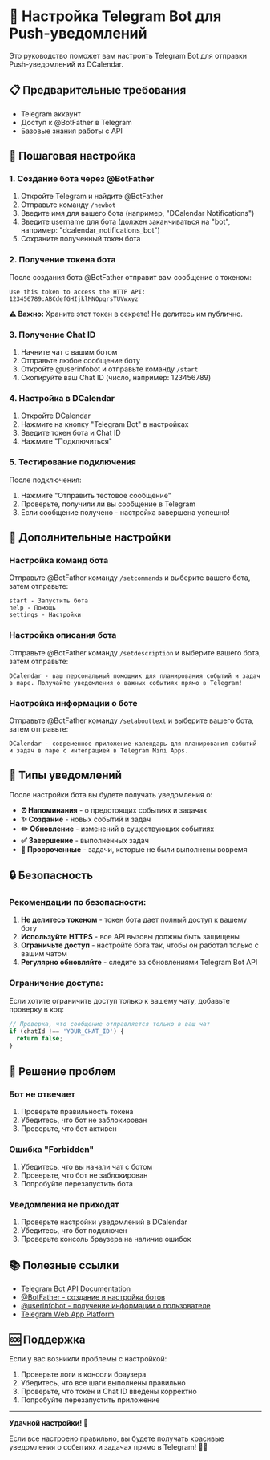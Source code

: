 # 🤖 Настройка Telegram Bot для Push-уведомлений

Это руководство поможет вам настроить Telegram Bot для отправки Push-уведомлений из DCalendar.

## 📋 Предварительные требования

- Telegram аккаунт
- Доступ к @BotFather в Telegram
- Базовые знания работы с API

## 🚀 Пошаговая настройка

### 1. Создание бота через @BotFather

1. Откройте Telegram и найдите @BotFather
2. Отправьте команду `/newbot`
3. Введите имя для вашего бота (например, "DCalendar Notifications")
4. Введите username для бота (должен заканчиваться на "bot", например: "dcalendar_notifications_bot")
5. Сохраните полученный токен бота

### 2. Получение токена бота

После создания бота @BotFather отправит вам сообщение с токеном:

```
Use this token to access the HTTP API:
123456789:ABCdefGHIjklMNOpqrsTUVwxyz
```

**⚠️ Важно:** Храните этот токен в секрете! Не делитесь им публично.

### 3. Получение Chat ID

1. Начните чат с вашим ботом
2. Отправьте любое сообщение боту
3. Откройте @userinfobot и отправьте команду `/start`
4. Скопируйте ваш Chat ID (число, например: 123456789)

### 4. Настройка в DCalendar

1. Откройте DCalendar
2. Нажмите на кнопку "Telegram Bot" в настройках
3. Введите токен бота и Chat ID
4. Нажмите "Подключиться"

### 5. Тестирование подключения

После подключения:
1. Нажмите "Отправить тестовое сообщение"
2. Проверьте, получили ли вы сообщение в Telegram
3. Если сообщение получено - настройка завершена успешно!

## 🔧 Дополнительные настройки

### Настройка команд бота

Отправьте @BotFather команду `/setcommands` и выберите вашего бота, затем отправьте:

```
start - Запустить бота
help - Помощь
settings - Настройки
```

### Настройка описания бота

Отправьте @BotFather команду `/setdescription` и выберите вашего бота, затем отправьте:

```
DCalendar - ваш персональный помощник для планирования событий и задач в паре. Получайте уведомления о важных событиях прямо в Telegram!
```

### Настройка информации о боте

Отправьте @BotFather команду `/setabouttext` и выберите вашего бота, затем отправьте:

```
DCalendar - современное приложение-календарь для планирования событий и задач в паре с интеграцией в Telegram Mini Apps.
```

## 📱 Типы уведомлений

После настройки бота вы будете получать уведомления о:

- **⏰ Напоминания** - о предстоящих событиях и задачах
- **✨ Создание** - новых событий и задач
- **✏️ Обновление** - изменений в существующих событиях
- **✅ Завершение** - выполненных задач
- **🚨 Просроченные** - задачи, которые не были выполнены вовремя

## 🔒 Безопасность

### Рекомендации по безопасности:

1. **Не делитесь токеном** - токен бота дает полный доступ к вашему боту
2. **Используйте HTTPS** - все API вызовы должны быть защищены
3. **Ограничьте доступ** - настройте бота так, чтобы он работал только с вашим чатом
4. **Регулярно обновляйте** - следите за обновлениями Telegram Bot API

### Ограничение доступа:

Если хотите ограничить доступ только к вашему чату, добавьте проверку в код:

```javascript
// Проверка, что сообщение отправляется только в ваш чат
if (chatId !== 'YOUR_CHAT_ID') {
  return false;
}
```

## 🐛 Решение проблем

### Бот не отвечает

1. Проверьте правильность токена
2. Убедитесь, что бот не заблокирован
3. Проверьте, что бот активен

### Ошибка "Forbidden"

1. Убедитесь, что вы начали чат с ботом
2. Проверьте, что бот не заблокирован
3. Попробуйте перезапустить бота

### Уведомления не приходят

1. Проверьте настройки уведомлений в DCalendar
2. Убедитесь, что бот подключен
3. Проверьте консоль браузера на наличие ошибок

## 📚 Полезные ссылки

- [Telegram Bot API Documentation](https://core.telegram.org/bots/api)
- [@BotFather - создание и настройка ботов](https://t.me/botfather)
- [@userinfobot - получение информации о пользователе](https://t.me/userinfobot)
- [Telegram Web App Platform](https://core.telegram.org/bots/webapps)

## 🆘 Поддержка

Если у вас возникли проблемы с настройкой:

1. Проверьте логи в консоли браузера
2. Убедитесь, что все шаги выполнены правильно
3. Проверьте, что токен и Chat ID введены корректно
4. Попробуйте перезапустить приложение

---

**Удачной настройки! 🎉**

Если все настроено правильно, вы будете получать красивые уведомления о событиях и задачах прямо в Telegram! 📱✨
